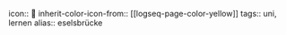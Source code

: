 icon:: 🌉
inherit-color-icon-from:: [[logseq-page-color-yellow]]
tags:: uni, lernen
alias:: eselsbrücke
